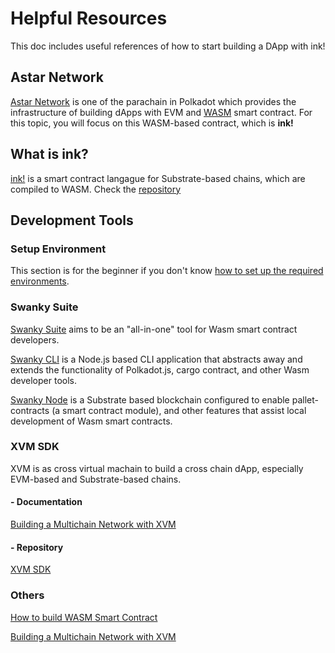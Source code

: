 # Helpful Resources

This doc includes useful references of how to start building a DApp with ink!

## Astar Network

[Astar Network](https://astar.network) is one of the parachain in Polkadot which provides the infrastructure of building dApps with EVM and [WASM](https://webassembly.org) smart contract. For this topic, you will focus on this WASM-based contract, which is **ink!**

## What is ink?

[ink!](https://use.ink) is a smart contract langague for Substrate-based chains, which are compiled to WASM. Check the [repository](https://github.com/paritytech/ink)

## Development Tools

### Setup Environment

This section is for the beginner if you don't know [how to set up the required environments](https://docs.astar.network/docs/build/environment/).

### Swanky Suite 

[Swanky Suite](https://docs.astar.network/docs/build/wasm/swanky-suite/) aims to be an "all-in-one" tool for Wasm smart contract developers.

[Swanky CLI](https://github.com/AstarNetwork/swanky-cli) is a Node.js based CLI application that abstracts away and extends the functionality of Polkadot.js, cargo contract, and other Wasm developer tools.

[Swanky Node](https://github.com/AstarNetwork/swanky-node) is a Substrate based blockchain configured to enable pallet-contracts (a smart contract module), and other features that assist local development of Wasm smart contracts.

### XVM SDK

XVM is as cross virtual machain to build a cross chain dApp, especially EVM-based and Substrate-based chains.

#### - Documentation
[Building a Multichain Network with XVM](https://medium.com/astar-network/building-a-multichain-network-with-xvm-4e905e93cd7e)

#### - Repository
[XVM SDK](https://github.com/AstarNetwork/ink-xvm-sdk)

### Others

[How to build WASM Smart Contract](https://docs.astar.network/docs/build/wasm/)

[Building a Multichain Network with XVM](https://medium.com/astar-network/building-a-multichain-network-with-xvm-4e905e93cd7e)


